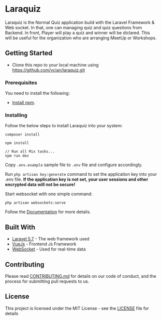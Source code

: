 # Laraquiz

Laraquiz is the Normal Quiz application build with the Laravel Framework & Web socket. In that, one can managing quiz and quiz questions from Backend. In front, Player will play a quiz and winner will be diclared. This will be useful for the organization who are arranging MeetUp or Workshops.

## Getting Started

* Clone this repo to your local machine using https://github.com/vcian/laraquiz.git

### Prerequisites

You need to install the following:
* [Install npm](https://www.npmjs.com/get-npm).

### Installing

Follow the below steps to install Laraquiz into your system:

```
composer install
```
```
npm install
```
```
// Run all Mix tasks...
npm run dev
```
Copy ```.env.example``` sample file to ```.env``` file and configure accordingly.

Run ```php artisan key:generate``` 
command to set the application key into your .env file. **If the application key is not set, your user sessions and other encrypted data will not be secure!**

Start websocket with one simple command:

```
php artisan websockets:serve
``` 
Follow the [Documentation](https://docs.beyondco.de/laravel-websockets/1.0/getting-started/introduction.html) for more details.

## Built With

* [Laravel 5.7](https://laravel.com/docs/5.7) - The web framework used
* [VueJs](https://vuejs.org/) - Frontend Js Framework
* [WebSocket](https://docs.beyondco.de/laravel-websockets/) - Used for real-time data

## Contributing

Please read [CONTRIBUTING.md](https://gist.github.com/PurpleBooth/b24679402957c63ec426) for details on our code of conduct, and the process for submitting pull requests to us.

## License

This project is licensed under the MIT License - see the [LICENSE](LICENSE) file for details
